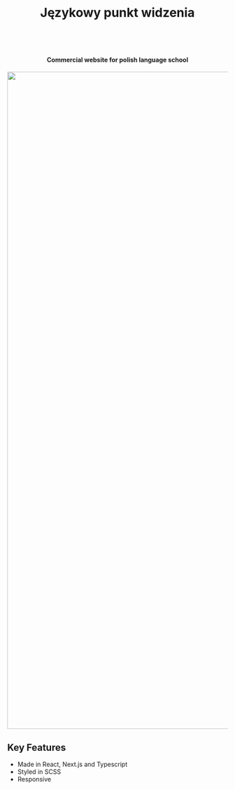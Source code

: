 <h1 align="center">
  <br>
  <p>Językowy punkt widzenia</p>

  <br>
</h1>


<h4 align="center">Commercial website for polish language school</h4>

<h4 align="center">
  <img src="https://github.com/NNikiforuk/Jezykowy-punkt-widzenia/assets/104830490/dcf15b12-f0f2-425d-8267-fa6950f1b69c" width="1500"/>

</h4>

## Key Features

* Made in React, Next.js and Typescript
* Styled in SCSS
* Responsive
